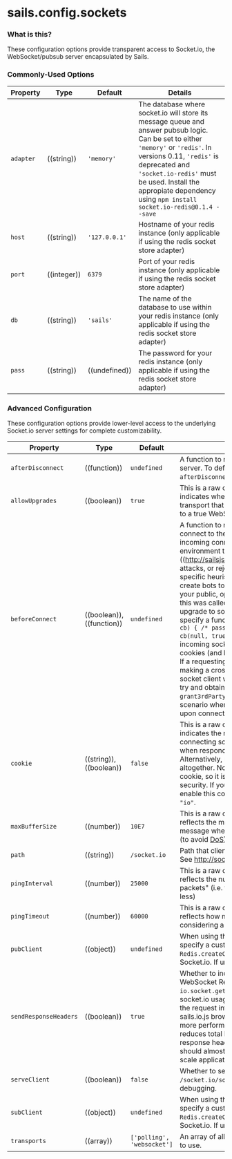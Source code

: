 # sails.config.sockets

### What is this?
These configuration options provide transparent access to Socket.io, the WebSocket/pubsub server encapsulated by Sails.

### Commonly-Used Options

  Property      | Type       | Default  | Details |
 ---------------|------------|----------|---------|
 `adapter`      |((string))  |`'memory'`| The database where socket.io will store its message queue and answer pubsub logic.  Can be set to either `'memory'` or `'redis'`. In versions 0.11, `'redis'` is deprecated and `'socket.io-redis'` must be used. Install the appropiate dependency using `npm install socket.io-redis@0.1.4 --save`
 `host`         |((string))  |`'127.0.0.1'` | Hostname of your redis instance (only applicable if using the redis socket store adapter)
 `port`         |((integer)) |`6379`   | Port of your redis instance (only applicable if using the redis socket store adapter)
 `db`           |((string))  |`'sails'`   | The name of the database to use within your redis instance (only applicable if using the redis socket store adapter)
 `pass`         | ((string)) | ((undefined)) | The password for your redis instance (only applicable if using the redis socket store adapter)


### Advanced Configuration

These configuration options provide lower-level access to the underlying Socket.io server settings for complete customizability.

| Property   | Type      | Default  | Details |
|------------|-----------|----------|---------|
| `afterDisconnect`| ((function)) | `undefined` | A function to run when a client-side socket disconnects from the server.  To define your own custom logic, specify a function like `afterDisconnect: function (session, socket, cb) {}`.
| `allowUpgrades` | ((boolean)) | `true` | This is a raw configuration option exposed from Engine.io.  It indicates whether to allow Socket.io clients to upgrade the transport that they are using (e.g. start with polling, then upgrade to a true WebSocket connection).  |
| `beforeConnect`|((boolean)), ((function)) | `undefined` | A function to run every time a new client-side socket attempts to connect to the server which can be used to reject or allow the incoming connection.  Useful for tweaking your production environment to prevent [DoS]((http://sailsjs.org/documentation/concepts/Security/DDOS.html) attacks, or reject socket.io connections based on business-specific heuristics (e.g. if stooges from a competing business create bots to post spam links about their commercial product in your public, open-source chat room)  (In Sails v0.9 and v0.10, this was called `authorization`-- it has changed due to the upgrade to socket.io v1)  To define your own custom logic, specify a function like: `beforeConnect: function (handshake, cb) { /* pass back true to allow, false to deny */ return cb(null, true); }`  As of Sails v0.11, Sails no longer blocks incoming socket connections without cookies-- instead, cookies (and by corollary- sessions) are granted automatically.  If a requesting socket.io client cannot receive a cookie (i.e. making a cross-origin socket.io connection) the `sails.io.js` socket client will automatically send a CORS+JSONP request to try and obtain one **BEFORE CONNECTING** (refer to the `grant3rdPartyCookie` option above for details).  In the antagonistic scenario where even this fails, Sails will still grant a new cookie upon connection, which allows for a one-time session.|
| `cookie` | ((string)), ((boolean)) | `false` | This is a raw configuration option exposed from Engine.io.  It indicates the name of the HTTP cookie that contains the connecting socket.io client's socket id.  The cookie will be set when responding to the initial Socket.io "handshake".  Alternatively, may be set to `false` to disable the cookie altogether.  Note that the `sails.io.js` client does not rely on this cookie, so it is disabled (set to `false`) by default for enhanced security.  If you are using socket.io directly and need to re-enable this cookie, keep in mind that the conventional setting is `"io"`.  |
| `maxBufferSize` | ((number)) | `10E7` | This is a raw configuration option exposed from Engine.io.  It reflects the maximum number of bytes or characters in a message when polling before automatically closing the socket (to avoid [DoS](http://sailsjs.org/documentation/concepts/Security/DDOS.html)). |
| `path`        | ((string)) | `/socket.io` | Path that client-side sockets should connect to on the server.  See http://socket.io/docs/server-api/#server(opts:object).
| `pingInterval` | ((number)) | `25000` | This is a raw configuration option exposed from Engine.io.  It reflects the number of miliseconds to wait between "ping packets" (i.e. this is what "heartbeats" has become, more or less)  |
| `pingTimeout` | ((number)) | `60000` | This is a raw configuration option exposed from Engine.io.  It reflects how many ms without a pong packet to wait before considering a socket.io connection closed |
| `pubClient` | ((object)) | `undefined` | When using the socket.io-redis adapter, this option allows you to specify a custom Redis client (typically created with `Redis.createClient`) used for _publishing_ on channels used by Socket.io.  If unspecified, Sails will create a client for you. |
| `sendResponseHeaders`|((boolean))  | `true`     | Whether to include response headers in the JWR (JSON WebSocket Response) originated for each socket request (e.g. `io.socket.get()` in the browser) This doesn't affect direct socket.io usage-- only if you're communicating with Sails via the request interpreter (e.g. making normal calls with the sails.io.js browser SDK).  This can be useful for squeezing out more performance when tuning high-traffic apps, since it reduces total bandwidth usage.  However, since Sails v0.10, response headers are trimmed whenever possible, so this option should almost never need to be used, even in extremely high-scale applications. |
| `serveClient`|((boolean))  | `false`     | Whether to serve the default Socket.io client at `/socket.io/socket.io.js`.  Occasionally useful for advanced debugging. |
| `subClient` | ((object)) | `undefined` | When using the socket.io-redis adapter, this option allows you to specify a custom Redis client (typically created with `Redis.createClient`) used for _subscribing_ to channels used by Socket.io.  If unspecified, Sails will create a client for you. |
| `transports`|((array))  | `['polling', 'websocket']`     | An array of allowed transport methods which the clients will try to use. |



<docmeta name="displayName" value="sails.config.sockets">
<docmeta name="pageType" value="property">

